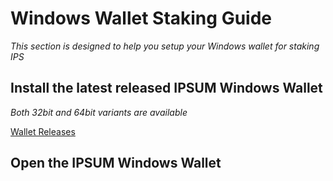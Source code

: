 # Windows Wallet Staking Guide
*This section is designed to help you setup your Windows wallet for staking IPS*

## Install the latest released IPSUM Windows Wallet
*Both 32bit and 64bit variants are available* 

[Wallet Releases](https://github.com/ipsum-network/ips/releases)

## Open the IPSUM Windows Wallet
